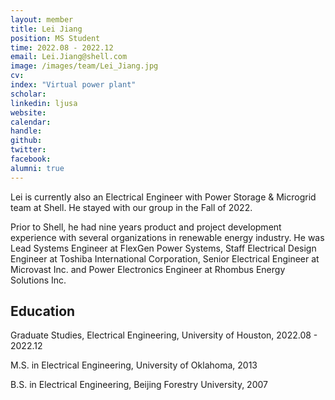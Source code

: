 ```yaml
---
layout: member
title: Lei Jiang
position: MS Student
time: 2022.08 - 2022.12
email: Lei.Jiang@shell.com
image: /images/team/Lei_Jiang.jpg
cv: 
index: "Virtual power plant"
scholar: 
linkedin: ljusa
website: 
calendar: 
handle: 
github: 
twitter: 
facebook: 
alumni: true
---
```


Lei is currently also an Electrical Engineer with Power Storage & Microgrid team at Shell. He stayed with our group in the Fall of 2022.

Prior to Shell, he had nine years product and project development experience with several organizations in renewable energy industry. He was Lead Systems Engineer at FlexGen Power Systems, Staff Electrical Design Engineer at Toshiba International Corporation, Senior Electrical Engineer at Microvast Inc. and Power Electronics Engineer at Rhombus Energy Solutions Inc.

## Education
Graduate Studies, Electrical Engineering, University of Houston, 2022.08 - 2022.12

M.S. in Electrical Engineering, University of Oklahoma, 2013

B.S. in Electrical Engineering, Beijing Forestry University, 2007




